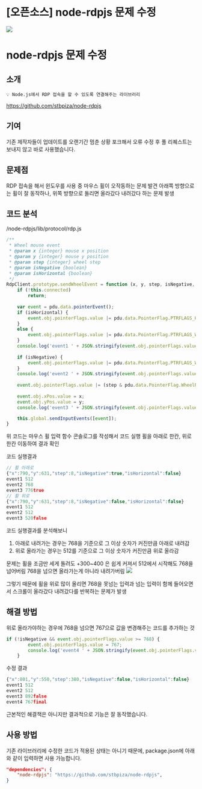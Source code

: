 # [오픈소스] node-rdpjs 문제 수정

![](https://velog.velcdn.com/images/stbpiza/post/9eb9c362-ff95-4193-9def-2b95c173a443/image.png)

# node-rdpjs 문제 수정
## 소개
```
💡 Node.js에서 RDP 접속을 할 수 있도록 연결해주는 라이브러리
```
https://github.com/stbpiza/node-rdpjs

## 기여

기존 제작자들이 업데이트를 오랜기간 멈춘 상황
포크해서 오류 수정 후 풀 리퀘스트는 보내지 않고 바로 사용했습니다.

## 문제점
RDP 접속을 해서 윈도우를 사용 중 마우스 휠이 오작동하는 문제 발견
아래쪽 방향으로는 휠이 잘 동작하나, 위쪽 방향으로 돌리면 올라갔다 내려갔다 하는 문제 발생

## 코드 분석

/node-rdpjs/lib/protocol/rdp.js
```javascript
/**
 * Wheel mouse event
 * @param x {integer} mouse x position
 * @param y {integer} mouse y position
 * @param step {integer} wheel step
 * @param isNegative {boolean}
 * @param isHorizontal {boolean}
 */
RdpClient.prototype.sendWheelEvent = function (x, y, step, isNegative, isHorizontal) {
	if (!this.connected)
		return;
	
	var event = pdu.data.pointerEvent();
	if (isHorizontal) {
		event.obj.pointerFlags.value |= pdu.data.PointerFlag.PTRFLAGS_HWHEEL;
	}
    else {
		event.obj.pointerFlags.value |= pdu.data.PointerFlag.PTRFLAGS_WHEEL;
    }
	console.log('event1 ' + JSON.stringify(event.obj.pointerFlags.value));
        
	if (isNegative) {
		event.obj.pointerFlags.value |= pdu.data.PointerFlag.PTRFLAGS_WHEEL_NEGATIVE;
	}
	console.log('event2 ' + JSON.stringify(event.obj.pointerFlags.value));
        
    event.obj.pointerFlags.value |= (step & pdu.data.PointerFlag.WheelRotationMask)
	
    event.obj.xPos.value = x;
    event.obj.yPos.value = y;
    console.log('event3 ' + JSON.stringify(event.obj.pointerFlags.value) + isNegative);

    this.global.sendInputEvents([event]);
}
```
위 코드는 마우스 휠 입력 함수
콘솔로그를 작성해서 코드 실행
휠을 아래로 한칸, 위로 한칸 이동하여 결과 확인

코드 실행결과
```javascript
// 휠 아래로
{"x":790,"y":631,"step":8,"isNegative":true,"isHorizontal":false}
event1 512
event2 768
event3 776true
// 휠 위로
{"x":790,"y":631,"step":8,"isNegative":false,"isHorizontal":false}
event1 512
event2 512
event3 520false
```

코드 실행결과를 분석해보니

1. 아래로 내려가는 경우는 768을 기준으로 그 이상 숫자가 커진만큼 아래로 내려감
2. 위로 올라가는 경우는 512를 기준으로 그 이상 숫자가 커진만큼 위로 올라감

문제는 휠을 조금만 세게 돌려도 +300~400 은 쉽게 커져서 512에서 시작해도 768을 넘어버림
768을 넘으면 올라가는게 아니라 내려가버림
![](https://velog.velcdn.com/images/stbpiza/post/5118bc73-cc13-41a3-9443-3cf2578b4c0f/image.png)

그렇기 때문에 휠을 위로 많이 올리면
768을 못넘는 입력과 넘는 입력이 함께 들어오면서
스크롤이 올라갔다 내려갔다를 반복하는 문제가 발생

## 해결 방법
위로 올라가야하는 경우에 768을 넘으면 767으로 값을 변경해주는 코드를 추가하는 것
```javascript
if (!isNegative && event.obj.pointerFlags.value >= 768) {
		event.obj.pointerFlags.value = 767;
		console.log('event4 ' + JSON.stringify(event.obj.pointerFlags.value) + 'final');
	}
```
수정 결과
```javascript
{"x":801,"y":550,"step":380,"isNegative":false,"isHorizontal":false}
event1 512
event2 512
event3 892false
event4 767final
```
근본적인 해결책은 아니지만
결과적으로 기능은 잘 동작했습니다.

## 사용 방법
기존 라이브러리에 수정한 코드가 적용된 상태는 아니기 때문에,
package.json에 아래와 같이 입력하면 사용 가능합니다.
```JSON
"dependencies": {
    "node-rdpjs": "https://github.com/stbpiza/node-rdpjs",
}
```